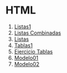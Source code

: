 <div align="justify">

# HTML
1. [Listas1](/HTML/listas/listas1.html)
1. [Listas Combinadas](/HTML/listas/listasCombinadas.html)
1. [Listas](/HTML/listas/listas.html)
1. [Tablas1](/HTML/tablas/tablas1.html)
1. [Ejercicio Tablas](/HTML/tablas/ejercicioTablas/index.html)
1. [Modelo01](/HTML/tablas/modelo01/index.html)
1. [Modelo02](/HTML/tablas/modelo02/index.html)

</div>